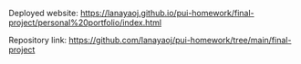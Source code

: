 Deployed website: https://lanayaoj.github.io/pui-homework/final-project/personal%20portfolio/index.html

Repository link: https://github.com/lanayaoj/pui-homework/tree/main/final-project
